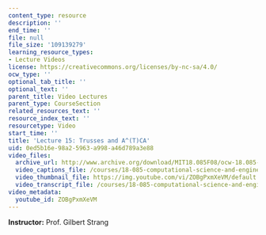 ```yaml
---
content_type: resource
description: ''
end_time: ''
file: null
file_size: '109139279'
learning_resource_types:
- Lecture Videos
license: https://creativecommons.org/licenses/by-nc-sa/4.0/
ocw_type: ''
optional_tab_title: ''
optional_text: ''
parent_title: Video Lectures
parent_type: CourseSection
related_resources_text: ''
resource_index_text: ''
resourcetype: Video
start_time: ''
title: 'Lecture 15: Trusses and A^(T)CA'
uid: 0ed5b16e-98a2-5963-a998-a46d789a3e88
video_files:
  archive_url: http://www.archive.org/download/MIT18.085F08/ocw-18.085-f08-lec15_300k.mp4
  video_captions_file: /courses/18-085-computational-science-and-engineering-i-fall-2008/ebf74919eb4c5193953ad9e8805823a5_ZOBgPxmXeVM.vtt
  video_thumbnail_file: https://img.youtube.com/vi/ZOBgPxmXeVM/default.jpg
  video_transcript_file: /courses/18-085-computational-science-and-engineering-i-fall-2008/e28a27a92cc8b6ba33809f24d79b7388_ZOBgPxmXeVM.pdf
video_metadata:
  youtube_id: ZOBgPxmXeVM
---
```


**Instructor:** Prof. Gilbert Strang

